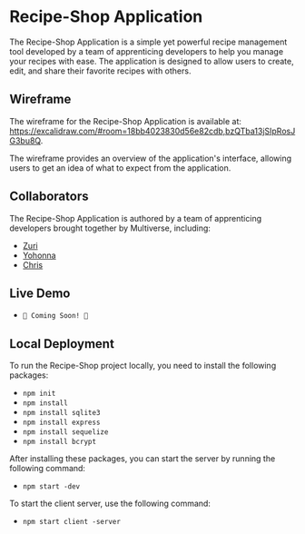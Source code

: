 # Recipe-Shop Application

The Recipe-Shop Application is a simple yet powerful recipe management tool 
developed by a team of apprenticing developers to help you manage your recipes with ease. 
The application is designed to allow users to create, edit, and share 
their favorite recipes with others.

## Wireframe

The wireframe for the Recipe-Shop Application is available at: 
https://excalidraw.com/#room=18bb4023830d56e82cdb,bzQTba13jSIpRosJG3bu8Q. 

The wireframe provides an overview of the application's interface, 
allowing users to get an idea of what to expect from the application.

## Collaborators

The Recipe-Shop Application is authored by a team of apprenticing developers brought together by Multiverse, including:

- [Zuri](https://github.com/ZArrington)
- [Yohonna](https://github.com/yhakeem)
- [Chris](https://github.com/Crybyte)

## Live Demo

- `🚧 Coming Soon! 🚧`

## Local Deployment

To run the Recipe-Shop project locally, 
you need to install the following packages:

- `npm init`
- `npm install`
- `npm install sqlite3`
- `npm install express`
- `npm install sequelize`
- `npm install bcrypt`

After installing these packages, you can start the server by running the following command:

- `npm start -dev`

To start the client server, use the following command:

- `npm start client -server`
